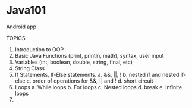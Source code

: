# Java101
Android app

TOPICS
1. Introduction to OOP
2. Basic Java Functions (print, println, math), syntax, user input
3. Variables (int, boolean, double, string, final, etc)
4. String Class
5. If Statements, If-Else statements.
    a. &&, ||, !
    b. nested if and nested if-else
    c. order of operations for &&, || and !
    d. short circuit
6. Loops
    a. While loops
    b. For loops
    c. Nested loops
    d. break
    e. infinite loops
7. 
